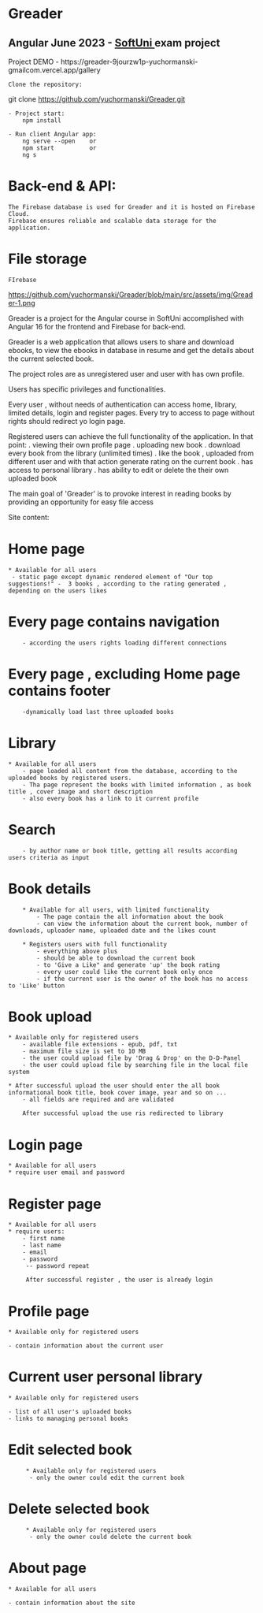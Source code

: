 <h1>Greader</h1>

<h2>Angular June 2023 - <a href="https://softuni.bg" target=_blank alt="Softuni page">SoftUni </a>exam project</h2>

<p>Project DEMO - https://greader-9jourzw1p-yuchormanski-gmailcom.vercel.app/gallery</p>

    Clone the repository:

git clone https://github.com/yuchormanski/Greader.git

    - Project start:
        npm install

    - Run client Angular app:
        ng serve --open    or
        npm start          or
        ng s

# Back-end & API:

    The Firebase database is used for Greader and it is hosted on Firebase Cloud.
    Firebase ensures reliable and scalable data storage for the application.

# File storage

    FIrebase

https://github.com/yuchormanski/Greader/blob/main/src/assets/img/Greader-1.png

Greader is a project for the Angular course in SoftUni accomplished with Angular 16 for the frontend and Firebase for back-end.

Greader is a web application that allows users to share and download ebooks, to view the ebooks in database in resume and get the details about the current selected book.

The project roles are as unregistered user and user with has own profile.

Users has specific privileges and functionalities.

Every user , without needs of authentication can access home, library, limited details, login and register pages.
Every try to access to page without rights should redirect yo login page.

Registered users can achieve the full functionality of the application. In that point:
. viewing their own profile page
. uploading new book
. download every book from the library (unlimited times)
. like the book , uploaded from different user and with that action generate rating on the current book
. has access to personal library
. has ability to edit or delete the their own uploaded book

The main goal of 'Greader' is to provoke interest in reading books by providing an opportunity for easy file access

Site content:

# Home page

    * Available for all users
     - static page except dynamic rendered element of "Our top suggestions!" -  3 books , according to the rating generated , depending on the users likes

# Every page contains navigation

        - according the users rights loading different connections

# Every page , excluding Home page contains footer

        -dynamically load last three uploaded books

# Library

    * Available for all users
        - page loaded all content from the database, according to the uploaded books by registered users.
        - Tha page represent the books with limited information , as book title , cover image and short description
        - also every book has a link to it current profile

# Search

        - by author name or book title, getting all results according users criteria as input

# Book details

        * Available for all users, with limited functionality
            - The page contain the all information about the book
            - can view the information about the current book, number of downloads, uploader name, uploaded date and the likes count

        * Registers users with full functionality
            - everything above plus
            - should be able to download the current book
            - to 'Give a Like" and generate 'up' the book rating
            - every user could like the current book only once
            - if the current user is the owner of the book has no access to 'Like' button

# Book upload

    * Available only for registered users
        - available file extensions - epub, pdf, txt
        - maximum file size is set to 10 MB
        - the user could upload file by 'Drag & Drop' on the D-D-Panel
        - the user could upload file by searching file in the local file system

    * After successful upload the user should enter the all book informational book title, book cover image, year and so on ...
        - all fields are required and are validated

        After successful upload the use ris redirected to library

# Login page

    * Available for all users
    * require user email and password

# Register page

    * Available for all users
    * require users:
        - first name
        - last name
        - email
        - password
         -- password repeat

         After successful register , the user is already login

# Profile page

    * Available only for registered users

    - contain information about the current user

# Current user personal library

    * Available only for registered users

    - list of all user's uploaded books
    - links to managing personal books

# Edit selected book

         * Available only for registered users
          - only the owner could edit the current book

# Delete selected book

         * Available only for registered users
          - only the owner could delete the current book

# About page

    * Available for all users

    - contain information about the site
